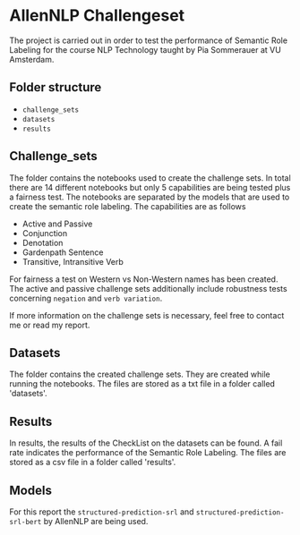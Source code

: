 # AllenNLP Challengeset
The project is carried out in order to test the performance of Semantic Role Labeling for the course NLP Technology taught by Pia Sommerauer at VU Amsterdam. 

## Folder structure 
* `challenge_sets`
* `datasets`
* `results`

## Challenge_sets
The folder contains the notebooks used to create the challenge sets. In total there are 14 different notebooks but only 5 capabilities are being tested plus a fairness test. The notebooks are separated by the models that are used to create the semantic role labeling. 
The capabilities are as follows 
* Active and Passive
* Conjunction
* Denotation
* Gardenpath Sentence
* Transitive, Intransitive Verb 

For fairness a test on Western vs Non-Western names has been created. The active and passive challenge sets additionally include robustness tests concerning `negation` and `verb variation`. 

If more information on the challenge sets is necessary, feel free to contact me or read my report. 

## Datasets
The folder contains the created challenge sets. They are created while running the notebooks. The files are stored as a txt file in a folder called 'datasets'. 

## Results
In results, the results of the CheckList on the datasets can be found. A fail rate indicates the performance of the Semantic Role Labeling. The files are stored as a csv file in a folder called 'results'. 

## Models
For this report the `structured-prediction-srl` and `structured-prediction-srl-bert` by AllenNLP are being used. 
